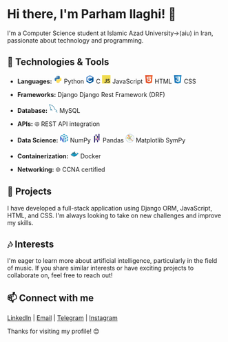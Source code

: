 # Hi there,  I'm Parham Ilaghi! 👋

I'm a Computer Science student at Islamic Azad University->(aiu) in Iran, passionate about technology and programming.

## 🔧 Technologies & Tools

- **Languages:**
  <img src="https://raw.githubusercontent.com/devicons/devicon/master/icons/python/python-original.svg" alt="Python" width="20" height="20"/> Python
  <img src="https://raw.githubusercontent.com/devicons/devicon/master/icons/C/C-original.svg" alt="Python" width="20" height="20"/> C
  <img src="https://raw.githubusercontent.com/devicons/devicon/master/icons/javascript/javascript-original.svg" alt="JavaScript" width="20" height="20"/> JavaScript
  <img src="https://raw.githubusercontent.com/devicons/devicon/master/icons/html5/html5-original.svg" alt="HTML5" width="20" height="20"/> HTML
  <img src="https://raw.githubusercontent.com/devicons/devicon/master/icons/css3/css3-original.svg" alt="CSS3" width="20" height="20"/> CSS

- **Frameworks:**
   Django
   Django Rest Framework (DRF)

- **Database:**
  <img src="https://raw.githubusercontent.com/devicons/devicon/master/icons/mysql/mysql-original.svg" alt="MySQL" width="20" height="20"/> MySQL

- **APIs:**
  🌐 REST API integration

- **Data Science:**
  <img src="https://raw.githubusercontent.com/devicons/devicon/master/icons/numpy/numpy-original.svg" alt="NumPy" width="20" height="20"/> NumPy
  <img src="https://raw.githubusercontent.com/devicons/devicon/master/icons/pandas/pandas-original.svg" alt="Pandas" width="20" height="20"/> Pandas
  <img src="https://raw.githubusercontent.com/devicons/devicon/master/icons/matplotlib/matplotlib-original.svg" alt="Matplotlib" width="20" height="20"/> Matplotlib
  SymPy

- **Containerization:**
  <img src="https://raw.githubusercontent.com/devicons/devicon/master/icons/docker/docker-original.svg" alt="Docker" width="20" height="20"/> Docker

- **Networking:**
  🌐 CCNA certified

## 🌟 Projects
I have developed a full-stack application using Django ORM, JavaScript, HTML, and CSS. I'm always looking to take on new challenges and improve my skills.

## 🎶 Interests
I'm eager to learn more about artificial intelligence, particularly in the field of music. If you share similar interests or have exciting projects to collaborate on, feel free to reach out!

## 📫 Connect with me
[LinkedIn](https://www.linkedin.com/in/parham-ilaghi) | [Email](mailto:parham.ilaghi@gmail.com) | [Telegram](https://t.me/parhameee) | [Instagram](https://www.instagram.com/prv.parham/) 

Thanks for visiting my profile! 😊
